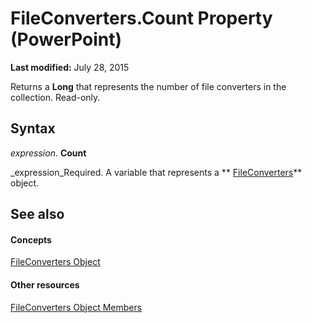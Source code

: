 
# FileConverters.Count Property (PowerPoint)

 **Last modified:** July 28, 2015

Returns a  **Long** that represents the number of file converters in the collection. Read-only.

## Syntax

 _expression_. **Count**

 _expression_Required. A variable that represents a  ** [FileConverters](b175c08d-a910-636e-cdbe-d4f0e6af595e.md)** object.


## See also


#### Concepts


 [FileConverters Object](b175c08d-a910-636e-cdbe-d4f0e6af595e.md)
#### Other resources


 [FileConverters Object Members](99224ae3-3fe9-5f30-78d0-71280ae1fc9d.md)
